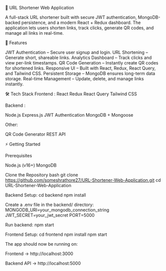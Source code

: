 🔗 URL Shortener Web Application

A full-stack URL shortener built with secure JWT authentication, MongoDB-backed persistence, and a modern React + Redux dashboard. The application lets users shorten links, track clicks, generate QR codes, and manage all links in real-time.

🚀 Features

JWT Authentication – Secure user signup and login.
URL Shortening – Generate short, shareable links.
Analytics Dashboard – Track clicks and view per-link timestamps.
QR Code Generation – Instantly create QR codes for shortened links.
Responsive UI – Built with React, Redux, React Query, and Tailwind CSS.
Persistent Storage – MongoDB ensures long-term data storage.
Real-time Management – Update, delete, and manage links instantly.


🛠️ Tech Stack 
Frontend : 
React
Redux
React Query
Tailwind CSS

Backend : 

Node.js
Express.js
JWT Authentication
MongoDB + Mongoose


Other:

QR Code Generator
REST API

⚡ Getting Started

Prerequisites

Node.js (v16+)
MongoDB


Clone the Repository bash git clone https://github.com/someshrathore27/URL-Shortener-Web-Application.git cd URL-Shortener-Web-Application

Backend Setup: 
cd backend 
npm install

Create a .env file in the backend/ directory: 
MONGODB_URI=your_mongodb_connection_string 
JWT_SECRET=your_jwt_secret 
PORT=5000

Run backend: 
npm start

Frontend Setup: 
cd frontend 
npm install 
npm start

The app should now be running on:

Frontend → http://localhost:3000

Backend API → http://localhost:5000